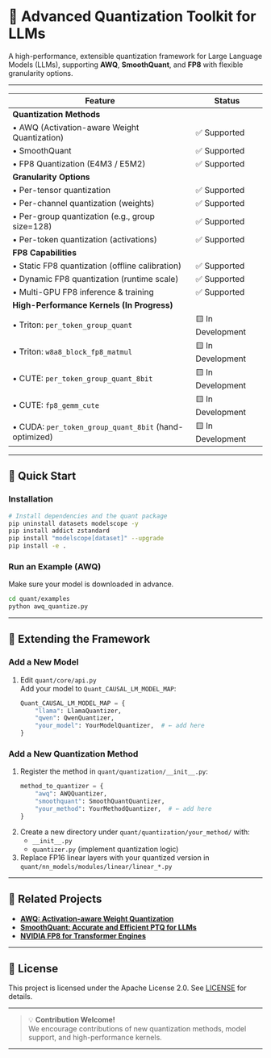 # 🚀 Advanced Quantization Toolkit for LLMs

A high-performance, extensible quantization framework for Large Language Models (LLMs), supporting **AWQ**, **SmoothQuant**, and **FP8** with flexible granularity options. 

---
| Feature | Status |
|--------|--------|
| **Quantization Methods** | |
| • AWQ (Activation-aware Weight Quantization) | ✅ Supported |
| • SmoothQuant | ✅ Supported |
| • FP8 Quantization (E4M3 / E5M2) | ✅ Supported |
| **Granularity Options** | |
| • Per-tensor quantization | ✅ Supported |
| • Per-channel quantization (weights) | ✅ Supported |
| • Per-group quantization (e.g., group size=128) | ✅ Supported |
| • Per-token quantization (activations) | ✅ Supported |
| **FP8 Capabilities** | |
| • Static FP8 quantization (offline calibration) | ✅ Supported |
| • Dynamic FP8 quantization (runtime scale) | ✅ Supported |
| • Multi-GPU FP8 inference & training | ✅ Supported |
| **High-Performance Kernels (In Progress)** | |
| • Triton: `per_token_group_quant` | 🟨 In Development |
| • Triton: `w8a8_block_fp8_matmul` | 🟨 In Development |
| • CUTE: `per_token_group_quant_8bit` | 🟨 In Development |
| • CUTE: `fp8_gemm_cute` | 🟨 In Development |
| • CUDA: `per_token_group_quant_8bit` (hand-optimized) | 🟨 In Development |
---

## 🚀 Quick Start

### Installation
```bash
# Install dependencies and the quant package
pip uninstall datasets modelscope -y
pip install addict zstandard
pip install "modelscope[dataset]" --upgrade
pip install -e .
```

### Run an Example (AWQ)
Make sure your model is downloaded in advance.
```bash
cd quant/examples
python awq_quantize.py
```

---

## 🧩 Extending the Framework

### Add a New Model
1. Edit `quant/core/api.py`  
   Add your model to `Quant_CAUSAL_LM_MODEL_MAP`:
   ```python
   Quant_CAUSAL_LM_MODEL_MAP = {
       "llama": LlamaQuantizer,
       "qwen": QwenQuantizer,
       "your_model": YourModelQuantizer,  # ← add here
   }
   ```

### Add a New Quantization Method
1. Register the method in `quant/quantization/__init__.py`:
   ```python
   method_to_quantizer = {
       "awq": AWQQuantizer,
       "smoothquant": SmoothQuantQuantizer,
       "your_method": YourMethodQuantizer,  # ← add here
   }
   ```
2. Create a new directory under `quant/quantization/your_method/` with:
   - `__init__.py`
   - `quantizer.py` (implement quantization logic)
3. Replace FP16 linear layers with your quantized version in  
   `quant/nn_models/modules/linear/linear_*.py`

---

## 🔗 Related Projects

- [**AWQ: Activation-aware Weight Quantization**](https://github.com/mit-han-lab/llm-awq)  
- [**SmoothQuant: Accurate and Efficient PTQ for LLMs**](https://github.com/mit-han-lab/smoothquant)  
- [**NVIDIA FP8 for Transformer Engines**](https://docs.nvidia.com/deeplearning/transformer-engine/user-guide/)

---

## 📄 License

This project is licensed under the Apache License 2.0. See [LICENSE](LICENSE) for details.

---

> 💡 **Contribution Welcome!**  
> We encourage contributions of new quantization methods, model support, and high-performance kernels.

--- 
